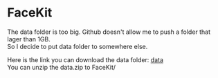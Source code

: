 # FaceKit


The data folder is too big. Github doesn't allow me to push a folder that lager than 1GB.   
So I decide to put data folder to somewhere else.

Here is the link you can download the data folder: [data](https://clemson-my.sharepoint.com/:u:/g/personal/xiang5_clemson_edu/EbbSgyC_M-NLnD9qOi3ipLcB9VPJr2tdqiCoGwGvHZEnlw?e=jVfSYr)  
You can unzip the data.zip to FaceKit/  
